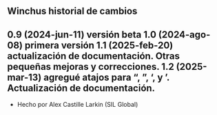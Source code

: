 Winchus historial de cambios
----------------

0.9 (2024-jun-11) versión beta
1.0 (2024-ago-08) primera versión
1.1 (2025-feb-20) actualización de documentación. Otras pequeñas mejoras y correcciones. 
1.2 (2025-mar-13) agregué atajos para “, ”, ‘, y ’. Actualización de documentación. 
----------------
* Hecho por Alex Castille Larkin (SIL Global)
